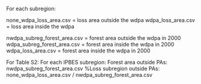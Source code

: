 For each subregion:

none_wdpa_loss_area.csv = loss area outside the wdpa
wdpa_loss_area.csv = loss area inside the wdpa

nwdpa_subreg_forest_area.csv = forest area outside the wdpa in 2000
wdpa_subreg_forest_area.csv = forest area inside the wdpa in 2000
wdpa_loss_area.csv = forest area inside the wdpa in 2000

For Table S2:
For each IPBES subregion:
Forest area outside PAs: nwdpa_subreg_forest_area.csv
%Loss subregion outside PAs: none_wdpa_loss_area.csv / nwdpa_subreg_forest_area.csv

